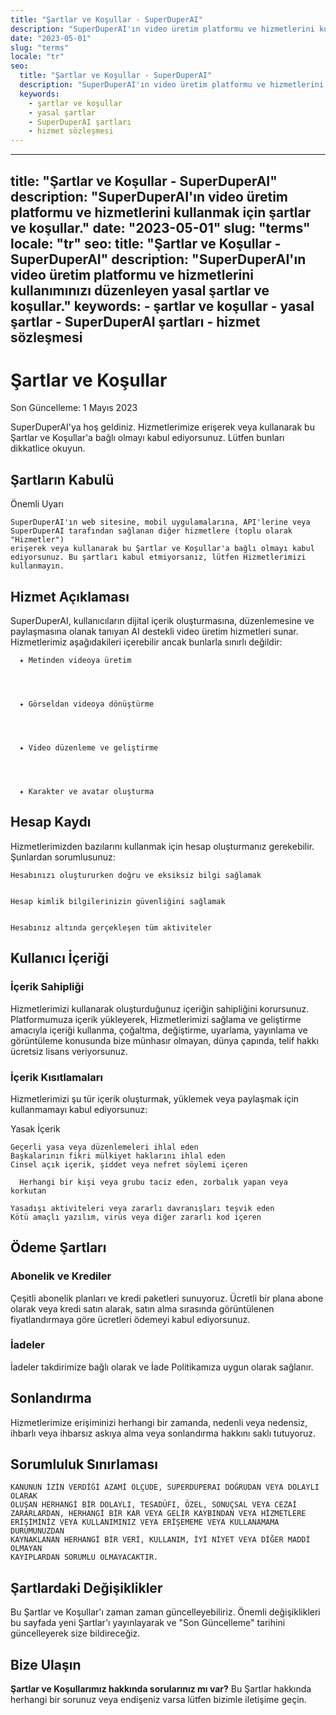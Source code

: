 ```yaml
---
title: "Şartlar ve Koşullar - SuperDuperAI"
description: "SuperDuperAI'ın video üretim platformu ve hizmetlerini kullanmak için şartlar ve koşullar."
date: "2023-05-01"
slug: "terms"
locale: "tr"
seo:
  title: "Şartlar ve Koşullar - SuperDuperAI"
  description: "SuperDuperAI'ın video üretim platformu ve hizmetlerini kullanımınızı düzenleyen yasal şartlar ve koşullar."
  keywords:
    - şartlar ve koşullar
    - yasal şartlar
    - SuperDuperAI şartları
    - hizmet sözleşmesi
---
```


---
title: "Şartlar ve Koşullar - SuperDuperAI"
description: "SuperDuperAI'ın video üretim platformu ve hizmetlerini kullanmak için şartlar ve koşullar."
date: "2023-05-01"
slug: "terms"
locale: "tr"
seo:
  title: "Şartlar ve Koşullar - SuperDuperAI"
  description: "SuperDuperAI'ın video üretim platformu ve hizmetlerini kullanımınızı düzenleyen yasal şartlar ve koşullar."
  keywords:
    - şartlar ve koşullar
    - yasal şartlar
    - SuperDuperAI şartları
    - hizmet sözleşmesi
---

# Şartlar ve Koşullar

  Son Güncelleme: 1 Mayıs 2023

SuperDuperAI'ya hoş geldiniz. Hizmetlerimize erişerek veya kullanarak bu Şartlar ve Koşullar'a bağlı olmayı kabul ediyorsunuz. Lütfen bunları dikkatlice okuyun.

## Şartların Kabulü

  Önemli Uyarı
  
    SuperDuperAI'ın web sitesine, mobil uygulamalarına, API'lerine veya
    SuperDuperAI tarafından sağlanan diğer hizmetlere (toplu olarak "Hizmetler")
    erişerek veya kullanarak bu Şartlar ve Koşullar'a bağlı olmayı kabul
    ediyorsunuz. Bu şartları kabul etmiyorsanız, lütfen Hizmetlerimizi
    kullanmayın.
  

## Hizmet Açıklaması

SuperDuperAI, kullanıcıların dijital içerik oluşturmasına, düzenlemesine ve paylaşmasına olanak tanıyan AI destekli video üretim hizmetleri sunar. Hizmetlerimiz aşağıdakileri içerebilir ancak bunlarla sınırlı değildir:

  
    
      ✦ Metinden videoya üretim
    
  
  
    
      ✦ Görseldan videoya dönüştürme
    
  
  
    
      ✦ Video düzenleme ve geliştirme
    
  
  
    
      ✦ Karakter ve avatar oluşturma
    
  

## Hesap Kaydı

Hizmetlerimizden bazılarını kullanmak için hesap oluşturmanız gerekebilir. Şunlardan sorumlusunuz:

  
    Hesabınızı oluştururken doğru ve eksiksiz bilgi sağlamak
  
  
    Hesap kimlik bilgilerinizin güvenliğini sağlamak
  
  
    Hesabınız altında gerçekleşen tüm aktiviteler
  

## Kullanıcı İçeriği

### İçerik Sahipliği

Hizmetlerimizi kullanarak oluşturduğunuz içeriğin sahipliğini korursunuz. Platformumuza içerik yükleyerek, Hizmetlerimizi sağlama ve geliştirme amacıyla içeriği kullanma, çoğaltma, değiştirme, uyarlama, yayınlama ve görüntüleme konusunda bize münhasır olmayan, dünya çapında, telif hakkı ücretsiz lisans veriyorsunuz.

### İçerik Kısıtlamaları

Hizmetlerimizi şu tür içerik oluşturmak, yüklemek veya paylaşmak için kullanmamayı kabul ediyorsunuz:

  Yasak İçerik
  
    Geçerli yasa veya düzenlemeleri ihlal eden
    Başkalarının fikri mülkiyet haklarını ihlal eden
    Cinsel açık içerik, şiddet veya nefret söylemi içeren
    
      Herhangi bir kişi veya grubu taciz eden, zorbalık yapan veya korkutan
    
    Yasadışı aktiviteleri veya zararlı davranışları teşvik eden
    Kötü amaçlı yazılım, virüs veya diğer zararlı kod içeren
  

## Ödeme Şartları

### Abonelik ve Krediler

Çeşitli abonelik planları ve kredi paketleri sunuyoruz. Ücretli bir plana abone olarak veya kredi satın alarak, satın alma sırasında görüntülenen fiyatlandırmaya göre ücretleri ödemeyi kabul ediyorsunuz.

### İadeler

İadeler takdirimize bağlı olarak ve İade Politikamıza uygun olarak sağlanır.

## Sonlandırma

Hizmetlerimize erişiminizi herhangi bir zamanda, nedenli veya nedensiz, ihbarlı veya ihbarsız askıya alma veya sonlandırma hakkını saklı tutuyoruz.

## Sorumluluk Sınırlaması

  
    KANUNUN İZİN VERDİĞİ AZAMİ ÖLÇÜDE, SUPERDUPERAI DOĞRUDAN VEYA DOLAYLI OLARAK
    OLUŞAN HERHANGİ BİR DOLAYLI, TESADÜFI, ÖZEL, SONUÇSAL VEYA CEZAİ
    ZARARLARDAN, HERHANGİ BİR KAR VEYA GELİR KAYBINDAN VEYA HİZMETLERE
    ERİŞİMİNİZ VEYA KULLANIMINIZ VEYA ERİŞEMEME VEYA KULLANAMAMA DURUMUNUZDAN
    KAYNAKLANAN HERHANGİ BİR VERİ, KULLANIM, İYİ NİYET VEYA DİĞER MADDİ OLMAYAN
    KAYIPLARDAN SORUMLU OLMAYACAKTIR.
  

## Şartlardaki Değişiklikler

Bu Şartlar ve Koşullar'ı zaman zaman güncelleyebiliriz. Önemli değişiklikleri bu sayfada yeni Şartlar'ı yayınlayarak ve "Son Güncelleme" tarihini güncelleyerek size bildireceğiz.

## Bize Ulaşın

  **Şartlar ve Koşullarımız hakkında sorularınız mı var?** Bu Şartlar hakkında
  herhangi bir sorunuz veya endişeniz varsa lütfen bizimle iletişime geçin.

